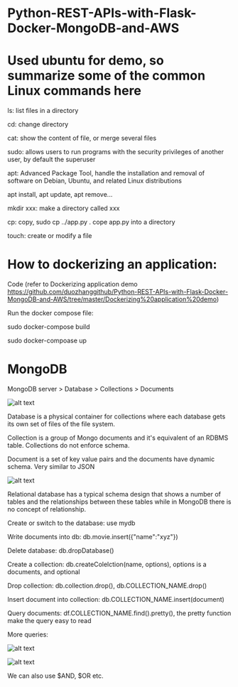 # Python-REST-APIs-with-Flask-Docker-MongoDB-and-AWS

# Used ubuntu for demo, so summarize some of the common Linux commands here

ls: list files in a directory

cd: change directory

cat: show the content of file, or merge several files

sudo: allows users to run programs with the security privileges of another user, by default the superuser

apt: Advanced Package Tool, handle the installation and removal of software on Debian, Ubuntu, and related Linux distributions

apt install, apt update, apt remove...

mkdir xxx: make a directory called xxx

cp: copy, sudo cp ../app.py . cope app.py into a directory

touch: create or modify a file


# How to dockerizing an application:

Code (refer to Dockerizing application demo https://github.com/duozhanggithub/Python-REST-APIs-with-Flask-Docker-MongoDB-and-AWS/tree/master/Dockerizing%20application%20demo)

Run the docker compose file:

sudo docker-compose build

sudo docker-compoase up


# MongoDB

MongoDB server > Database > Collections > Documents

![alt text](https://github.com/duozhanggithub/Python-REST-APIs-with-Flask-Docker-MongoDB-and-AWS/blob/master/SQL%20and%20NoSQL%20database.png)

Database is a physical container for collections where each database gets its own set of files of the file system.

Collection is a group of Mongo documents and it's equivalent of an RDBMS table. Collections do not enforce schema.

Document is a set of key value pairs and the documents have dynamic schema. Very similar to JSON

![alt text](https://github.com/duozhanggithub/Python-REST-APIs-with-Flask-Docker-MongoDB-and-AWS/blob/master/example%20of%20documents.png)

Relational database has a typical schema design that shows a number of tables and the relationships between these tables while in MongoDB there is no concept of relationship.

Create or switch to the database: use mydb

Write documents into db: db.movie.insert({"name":"xyz"})

Delete database: db.dropDatabase()

Create a collection: db.createColelction(name, options), options is a documents, and optional

Drop collection: db.collection.drop(), db.COLLECTION_NAME.drop()

Insert document into collection: db.COLLECTION_NAME.insert(document)

Query documents: df.COLLECTION_NAME.find().pretty(), the pretty function make the query easy to read

More queries:

![alt text](https://github.com/duozhanggithub/Python-REST-APIs-with-Flask-Docker-MongoDB-and-AWS/blob/master/MongodbQuery.png)

![alt text](https://github.com/duozhanggithub/Python-REST-APIs-with-Flask-Docker-MongoDB-and-AWS/blob/master/MongodbQuery2.png)

We can also use $AND, $OR etc.
